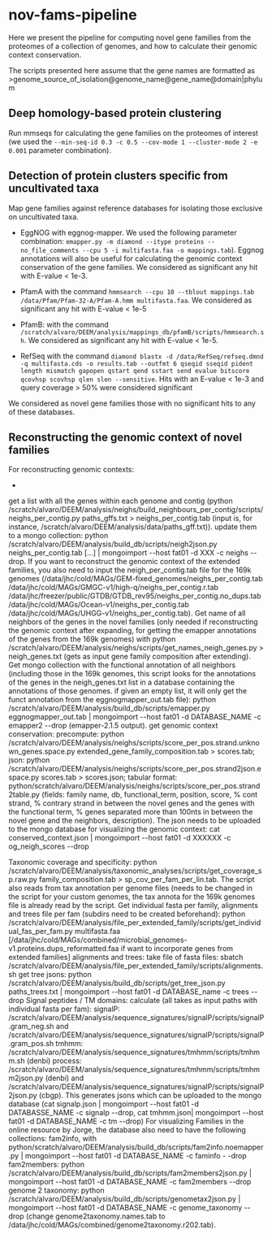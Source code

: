 # nov-fams-pipeline

Here we present the pipeline for computing novel gene families from the proteomes of a collection of genomes, and how to calculate their genomic context conservation. 

The scripts presented here assume that the gene names are formatted as >genome_source_of_isolation@genome_name@gene_name@domain|phylum 

## Deep homology-based protein clustering

Run mmseqs for calculating the gene families on the proteomes of interest (we used the  ```--min-seq-id 0.3 -c 0.5 --cov-mode 1 --cluster-mode 2 -e 0.001``` parameter combination).

## Detection of protein clusters specific from uncultivated taxa

Map gene families against reference databases for isolating those exclusive on uncultivated taxa.

- EggNOG with eggnog-mapper. We used the following parameter combination: ```emapper.py -m diamond --itype proteins --no_file_comments --cpu 5 -i multifasta.faa -o mappings.tab```). Eggnog annotations will also be useful for calculating the genomic context conservation of the gene families. We considered as significant any hit with E-value < 1e-3.

- PfamA with the command ```hmmsearch --cpu 10 --tblout mappings.tab /data/Pfam/Pfam-32-A/Pfam-A.hmm multifasta.faa```. We considered as significant any hit with E-value < 1e-5

- PfamB: with the command ```/scratch/alvaro/DEEM/analysis/mappings_db/pfamB/scripts/hmmsearch.sh```. We considered as significant any hit with E-value < 1e-5.

- RefSeq with the command ```diamond blastx -d /data/RefSeq/refseq.dmnd -q multifasta.cds -o results.tab --outfmt 6 qseqid sseqid pident length mismatch gapopen qstart qend sstart send evalue bitscore qcovhsp scovhsp qlen slen --sensitive```. Hits with an E-value < 1e-3 and query coverage > 50% were considered significant

We considered as novel gene families those with no significant hits to any of these databases.

## Reconstructing the genomic context of novel families 

For reconstructing genomic contexts: 

- 

get a list with all the genes within each genome and contig (python /scratch/alvaro/DEEM/analysis/neighs/build_neighbours_per_contig/scripts/neighs_per_contig.py paths_gffs.txt > neighs_per_contig.tab  (input is, for instance,  /scratch/alvaro/DEEM/analysis/data/paths_gff.txt)).
update them to a mongo collection: python /scratch/alvaro/DEEM/analysis/build_db/scripts/neigh2json.py neighs_per_contig.tab [...] | mongoimport --host fat01 -d XXX -c neighs --drop. If you want to reconstruct the genomic context of the extended families, you also need to input the neigh_per_contig.tab file for the 169k genomes (/data/jhc/cold/MAGs/GEM-fixed_genomes/neighs_per_contig.tab /data/jhc/cold/MAGs/GMGC-v1/high-q/neighs_per_contig.r.tab /data/jhc/freezer/public/GTDB/GTDB_rev95/neighs_per_contig.no_dups.tab /data/jhc/cold/MAGs/Ocean-v1/neighs_per_contig.tab /data/jhc/cold/MAGs/UHGG-v1/neighs_per_contig.tab). 
Get name of all neighbors of the genes in the novel families (only needed if reconstructing the genomic context after expanding, for getting the emapper annotations of the genes from the 169k genomes) with python  /scratch/alvaro/DEEM/analysis/neighs/scripts/get_names_neigh_genes.py > neigh_genes.txt (gets as input gene family composition after extending). 
Get mongo collection with the functional annotation of all neighbors (including those in the 169k genomes, this script looks for the annotations of the genes in the neigh_genes.txt list in a database containing the annotations of those genomes. if given an empty list, it will only get the funct annotation from the eggnogmapper_out.tab file): python /scratch/alvaro/DEEM/analysis/build_db/scripts/emapper.py eggnogmapper_out.tab | mongoimport --host fat01 -d DATABASE_NAME -c emapper2 --drop (emapper-2.1.5 output). 
get genomic context conservation:
precompute: python  /scratch/alvaro/DEEM/analysis/neighs/scripts/score_per_pos.strand.unknown_genes.space.py extended_gene_family_composition.tab > scores.tab; 
json: python /scratch/alvaro/DEEM/analysis/neighs/scripts/score_per_pos.strand2json.espace.py scores.tab > scores.json;
tabular format: python/scratch/alvaro/DEEM/analysis/neighs/scripts/score_per_pos.strand2table.py (fields: family name, db, functional_term, position, score, % cont strand, % contrary strand in between the novel genes and the genes with the functional term, % genes separated more than 100nts in between the novel gene and the neighbors, description).
 The json needs to be uploaded to the mongo database for visualizing the genomic context: cat conserved_context.json | mongoimport --host fat01 -d XXXXXX -c og_neigh_scores --drop

Taxonomic coverage and specificity: python /scratch/alvaro/DEEM/analysis/taxonomic_analyses/scripts/get_coverage_sp.raw.py family_composition.tab > sp_cov_per_fam_per_lin.tab. The script also reads from tax annotation per genome files (needs to be changed in the script for your custom genomes, the tax annota for the 169k genomes file is already read by the script. 
Get individual fasta per family, alignments and trees
file per fam (subdirs need to be created beforehand): python  /scratch/alvaro/DEEM/analysis/file_per_extended_family/scripts/get_individual_fas_per_fam.py multifasta.faa [/data/jhc/cold/MAGs/combined/microbial_genomes-v1.proteins.dups_reformatted.faa if want to incorporate genes from extended families]
alignments and trees: take file of fasta files: sbatch /scratch/alvaro/DEEM/analysis/file_per_extended_family/scripts/alignments.sh
get tree jsons: python /scratch/alvaro/DEEM/analysis/build_db/scripts/get_tree_json.py paths_trees.txt | mongoimport --host fat01 -d DATABASE_name -c trees --drop
Signal peptides / TM domains: 
calculate (all takes as input paths with individual fasta per fam): signalP: 
/scratch/alvaro/DEEM/analysis/sequence_signatures/signalP/scripts/signalP.gram_neg.sh and /scratch/alvaro/DEEM/analysis/sequence_signatures/signalP/scripts/signalP.gram_pos.sh
tmhmm:   /scratch/alvaro/DEEM/analysis/sequence_signatures/tmhmm/scripts/tmhmm.sh (denbi)
process:  /scratch/alvaro/DEEM/analysis/sequence_signatures/tmhmm/scripts/tmhmm2json.py (denbi) and /scratch/alvaro/DEEM/analysis/sequence_signatures/signalP/scripts/signalP2json.py (cbgp). This generates jsons which can be uploaded to the mongo database (cat signalp.json | mongoimport --host fat01 -d DATABASSE_NAME -c signalp --drop, cat tmhmm.json| mongoimport --host fat01 -d DATABASE_NAME -c tm --drop)
For visualizing Families in the online resource by Jorge, the database also need to have the following collections: 
fam2info, with python/scratch/alvaro/DEEM/analysis/build_db/scripts/fam2info.noemapper.py |   mongoimport --host fat01 -d DATABASE_NAME -c faminfo - -drop
fam2members: python /scratch/alvaro/DEEM/analysis/build_db/scripts/fam2members2json.py |  mongoimport --host fat01 -d DATABASE_NAME -c fam2members --drop
genome 2 taxonomy: python /scratch/alvaro/DEEM/analysis/build_db/scripts/genometax2json.py |  mongoimport --host fat01 -d DATABASE_NAME -c genome_taxonomy --drop (change genome2taxonomy.names.tab to /data/jhc/cold/MAGs/combined/genome2taxonomy.r202.tab). 
